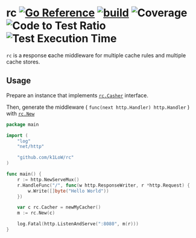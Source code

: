 # rc [![Go Reference](https://pkg.go.dev/badge/github.com/k1LoW/rc.svg)](https://pkg.go.dev/github.com/k1LoW/rc) [![build](https://github.com/k1LoW/rc/actions/workflows/ci.yml/badge.svg)](https://github.com/k1LoW/rc/actions/workflows/ci.yml) ![Coverage](https://raw.githubusercontent.com/k1LoW/octocovs/main/badges/k1LoW/rc/coverage.svg) ![Code to Test Ratio](https://raw.githubusercontent.com/k1LoW/octocovs/main/badges/k1LoW/rc/ratio.svg) ![Test Execution Time](https://raw.githubusercontent.com/k1LoW/octocovs/main/badges/k1LoW/rc/time.svg)

`rc` is a **r**esponse **c**ache middleware for multiple cache rules and multiple cache stores.

## Usage

Prepare an instance that implements [`rc.Casher`](https://pkg.go.dev/github.com/k1LoW/rc#Cacher) interface.

Then, generate the middleware ( `func(next http.Handler) http.Handler` ) with [`rc.New`](https://pkg.go.dev/github.com/k1LoW/rc#New)

```go
package main

import (
    "log"
    "net/http"

    "github.com/k1LoW/rc"
)

func main() {
    r := http.NewServeMux()
    r.HandleFunc("/", func(w http.ResponseWriter, r *http.Request) {
        w.Write([]byte("Hello World"))
    })

    var c rc.Cacher = newMyCacher()
    m := rc.New(c)

    log.Fatal(http.ListenAndServe(":8080", m(r)))
}
```
